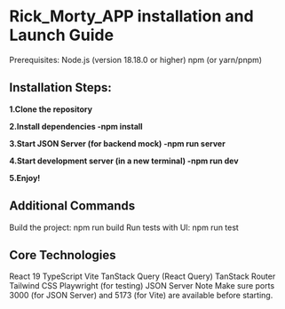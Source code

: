 # Rick_Morty_APP installation and Launch Guide
Prerequisites:
Node.js (version 18.18.0 or higher)
npm (or yarn/pnpm)

## Installation Steps:

**1.Clone the repository**

**2.Install dependencies 
  -npm install**

**3.Start JSON Server (for backend mock) 
  -npm run server**

**4.Start development server (in a new terminal) 
  -npm run dev**

**5.Enjoy!**

## Additional Commands
Build the project: npm run build
Run tests with UI: npm run test

## Core Technologies
React 19
TypeScript
Vite
TanStack Query (React Query)
TanStack Router
Tailwind CSS
Playwright (for testing)
JSON Server
Note
Make sure ports 3000 (for JSON Server) and 5173 (for Vite) are available before starting.
